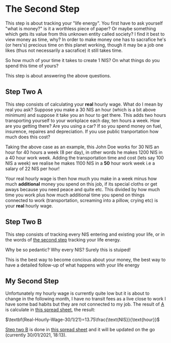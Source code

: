 # The Second Step

This step is about tracking your "life energy". You first have to ask yourself "what is money?" is it a worthless piece of paper? Or maybe something which gets its value from this unknown entity called society? I find it best to view money as time, why? In order to make money one has to sacrafice he's (or hers's) precious time on this planet working, though it may be a job one likes (thus not necessarily a sacrafice) it still takes time.

So how much of your time it takes to create 1 NIS? On what things do you spend this time of yours?

This step is about answering the above questions.

## Step Two A

This step consists of calculating your **real** hourly wage. What do I mean by real you ask? Suppose you make a 30 NIS an hour (which is a bit above minimum) and suppose it take you an hour to get there. This adds two hours transporting yourself to your workplace each day, ten hours a week. How are you getting there? Are you using a car? If so you spend money on fuel, insurence, repaires and depreciation. If you use public tranportation how much does this cost?

Taking the above case as an example, this John Doe works for 30 NIS an hour for 40 hours a week (8 per day), in other words he makes 1200 NIS in a 40 hour work week. Adding the transportation time and cost (lets say 100 NIS a week) we realise he makes 1100 NIS in a **50** hour work week i.e a salary of 22 NIS per hour!

Your real hourly wage is then how much you make in a week minus how much **additional** money you spend on this job, if its special cloths or get aways because you need peace and quite etc. This divided by how much time you work plus how much additional time you spend on things connected to work (transportation, screaming into a pillow, crying etc) is your **real** hourly wage. 

## Step Two B 

This step consists of tracking every NIS entering and existing your life, or in the words of [the second step](#the-second-step) tracking your life energy. 

Why be so pedantic? Why every NIS? Surely this is stuiped!

This is the best way to become concious about your money, the best way to have a detailed follow-up of what happens with your life energy

## My Second Step

Unfortunately my hourly wage is currently quite low but it is about to change in the following month, I have no transit fees as a live close to work I have some bad habits but they are not connected to my job. The result of [A](#step-two-a) is calculate in [this spread sheet](Step2A.csv), the result:

$\textbf{Real-Hourly-Wage-30/1/21}=13.75\frac{\text{NIS}}{\text{hour}}$

[Step two B](#step-two-b) is done in [this spread sheet](Step2B.csv) and it will be updated on the go (currently 30/01/2021, 18:13).
